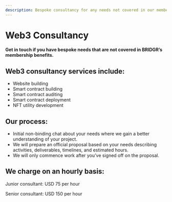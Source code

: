```yaml
---
description: Bespoke consultancy for any needs not covered in our member benefits.
---
```


# Web3 Consultancy

#### Get in touch if you have bespoke needs that are not covered in BRIDGR’s membership benefits.&#x20;

## Web3 consultancy services include:

* Website building
* Smart contract building
* Smart contract auditing
* Smart contract deployment
* NFT utility development

## Our process:

* Initial non-binding chat about your needs where we gain a better understanding of your project.&#x20;
* We will prepare an official proposal based on your needs describing activities, deliverables, timelines, and estimated hours.&#x20;
* We will only commence work after you’ve signed off on the proposal.&#x20;

## We charge on an hourly basis:

Junior consultant: USD 75 per hour

Senior consultant: USD 150 per hour
